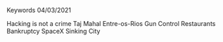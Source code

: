 Keywords 04/03/2021

Hacking is not a crime
Taj Mahal
Entre-os-Rios
Gun Control
Restaurants Bankruptcy
SpaceX
Sinking City
